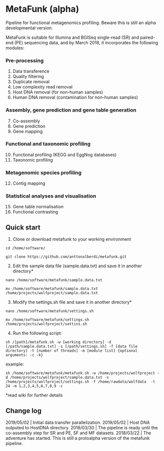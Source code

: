 # MetaFunk (alpha)
Pipeline for functional metagenomics profiling. Beware this is still an alpha developmental version.

MetaFunk is suitable for Illumina and BGISeq single-read (SR) and paired-end (PE) sequencing data, and by March 2018, it incorporates the following modules:

### Pre-processing
1. Data transference
2. Quality filtering
3. Duplicate removal
4. Low complexity read removal
5. Host DNA removal (for non-human samples)
6. Human DNA removal (contamination for non-human samples)
### Assembly, gene prediction and gene table generation
7. Co-assembly
8. Gene prediction
9. Gene mapping
### Functional and taxonomic profiling
10. Functional profiling (KEGG and EggNog databases)
11. Taxonomic profiling
### Metagenomic species profiling
12. Contig mapping
### Statistical analyses and visualisation
15. Gene table normalisation
16. Functional contrasting

## Quick start
1. Clone or download metafunk to your working environment

`cd /home/software/`

`git clone https://github.com/anttonalberdi/metafunk.git`

2. Edit the sample data file (sample.data.txt) and save it in another directory*

`nano /home/software/metafunk/sample.data.txt`

`mv /home/software/metafunk/sample.data.txt /home/projects/wolfproject/sample.data.txt`

3. Modify the settings.sh file and save it in another directory*

`nano /home/software/metafunk/settings.sh`

`mv /home/software/metafunk/settings.sh /home/projects/wolfproject/settins.sh`

4. Run the following script:

`sh /[path]/metafunk.sh -w [working directory] -d [/path/sample.data.txt] -s [/path/settings.sh] -f [data file directory] -t [number of threads] -m [module list] {optional arguments: -c -k}`

example:

`sh /home/software/metafunk/metafunk.sh -w /home/projects/wolfproject -d /home/projects/wolfproject/sample.data.txt -s /home/projects/wolfproject/settings.sh -f /home/rawdata/wolfdata  -t 24 -m 1,2,3,4,5,6,7,8,9 -c`


*read wiki for further details

## Change log
2019/05/02 | Initial data transfer parallelization. 
2019/05/02 | Host DNA outputed to HostDNA directory. 
2018/03/30 | The pipeline is ready until the co-assembly step for SR and PE, SF and MF datasets.
2018/03/22 | The adventure has started. This is still a protoalpha version of the metafunk pipeline.
